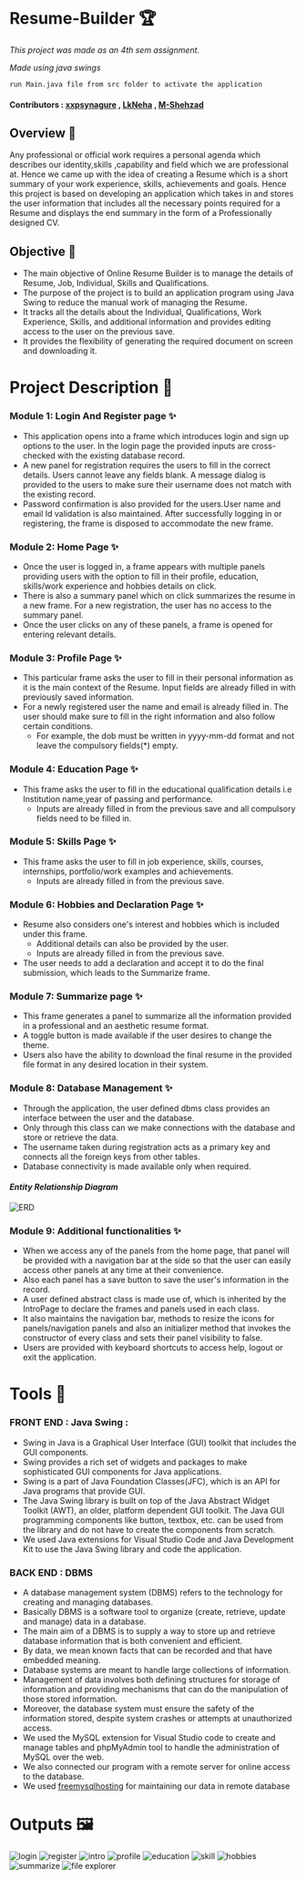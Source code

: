 # Resume-Builder 🏆
*This project was made as an 4th sem assignment.*

_Made using java swings_

```
run Main.java file from src folder to activate the application
```

#### Contributors : [xxpsynagure](https://github.com/xxpsynagure) , [LkNeha](https://github.com/LkNeha) , [M-Shehzad](https://github.com/M-Shehzad)

## Overview 🧩

Any professional or official work requires a personal agenda which describes our
identity,skills ,capability and field which we are professional at. Hence we came up with the
idea of creating a Resume which is a short summary of your work experience, skills,
achievements and goals.
Hence this project is based on developing an application which takes in and stores the user
information that includes all the necessary points required for a Resume and displays the
end summary in the form of a Professionally designed CV.


## Objective 🏅

* The main objective of Online Resume Builder is to manage the details of Resume,
Job, Individual, Skills and Qualifications.
* The purpose of the project is to build an application program using Java Swing to
reduce the manual work of managing the Resume.
* It tracks all the details about the Individual, Qualifications, Work Experience, Skills,
and additional information and provides editing access to the user on the previous
save.
* It provides the flexibility of generating the required document on screen and
downloading it.

# Project Description 🎯

### Module 1: Login And Register page ✨
- This application opens into a frame which introduces login and sign up options to the user.
In the login page the provided inputs are cross-checked with the existing database record.
- A new panel for registration requires the users to fill in the correct details. Users cannot
leave any fields blank. A message dialog is provided to the users to make sure their
username does not match with the existing record. 
- Password confirmation is also provided for the users.User name and email Id validation is also maintained. After successfully
logging in or registering, the frame is disposed to accommodate the new frame.

### Module 2: Home Page ✨
- Once the user is logged in, a frame appears with multiple panels providing users with the
option to fill in their profile, education, skills/work experience and hobbies details on click.
- There is also a summary panel which on click summarizes the resume in a new frame. For a
new registration, the user has no access to the summary panel.
- Once the user clicks on any
of these panels, a frame is opened for entering relevant details.

### Module 3: Profile Page ✨
- This particular frame asks the user to fill in their personal information as it is the main
context of the Resume. Input fields are already filled in with previously saved information.
- For a newly registered user the name and email is already filled in. The user should make
sure to fill in the right information and also follow certain conditions. 
  * For example, the dob
must be written in yyyy-mm-dd format and not leave the compulsory fields(*) empty.

### Module 4: Education Page ✨
- This frame asks the user to fill in the educational qualification details i.e Institution
name,year of passing and performance. 
  * Inputs are already filled in from the previous save
and all compulsory fields need to be filled in.

### Module 5: Skills Page ✨
- This frame asks the user to fill in job experience, skills, courses, internships, portfolio/work
examples and achievements. 
  * Inputs are already filled in from the previous save.

### Module 6: Hobbies and Declaration Page ✨
- Resume also considers one's interest and hobbies which is included under this frame.
  * Additional details can also be provided by the user. 
  * Inputs are already filled in from the previous save. 
- The user needs to add a declaration and accept it to do the final submission,
which leads to the Summarize frame.

### Module 7: Summarize page ✨
- This frame generates a panel to summarize all the information provided in a professional
and an aesthetic resume format. 
- A toggle button is made available if the user desires to
change the theme. 
- Users also have the ability to download the final resume in the provided
file format in any desired location in their system.

### Module 8: Database Management ✨
- Through the application, the user defined dbms class provides an interface between the user and the database. 
- Only through this class can we make connections with the database and store or retrieve the data. 
- The username taken during registration acts as a primary key and connects all the foreign keys from other tables. 
- Database connectivity is made available only when required.
#### _Entity Relationship Diagram_
![ERD](/images/unknown.png)

### Module 9: Additional functionalities ✨
- When we access any of the panels from the home page, that panel will be provided with a
navigation bar at the side so that the user can easily access other panels at any time at
their convenience. 
- Also each panel has a save button to save the user's information in the
record. 
- A user defined abstract class is made use of, which is inherited by the IntroPage to
declare the frames and panels used in each class. 
- It also maintains the navigation bar,
methods to resize the icons for panels/navigation panels and also an initializer method
that invokes the constructor of every class and sets their panel visibility to false.
- Users are provided with keyboard shortcuts to access help, logout or exit the application.

# Tools 🧰
### FRONT END : Java Swing :
- Swing in Java is a Graphical User Interface (GUI) toolkit that includes the GUI components.
- Swing provides a rich set of widgets and packages to make sophisticated GUI components for Java applications. 
- Swing is a part of Java Foundation Classes(JFC), which is an API for Java programs that provide GUI.
- The Java Swing library is built on top of the Java Abstract Widget Toolkit (AWT), an older, platform dependent GUI toolkit. The Java GUI programming components like button, textbox, etc. can be used from the library and do not have to create the components from scratch.
- We used Java extensions for Visual Studio Code and Java Development Kit to use the Java Swing library and code the application.

### BACK END : DBMS
- A database management system (DBMS) refers to the technology for creating and managing databases.
- Basically DBMS is a software tool to organize (create, retrieve, update and manage) data in a database.
- The main aim of a DBMS is to supply a way to store up and retrieve database information that is both convenient and efficient. 
- By data, we mean known facts that can be recorded and that have embedded meaning. 
- Database systems are meant to handle large collections of information. 
- Management of data involves both defining structures for storage of information and providing mechanisms that can do the manipulation of those stored information. 
- Moreover, the database system must ensure the safety of the information stored, despite system crashes or attempts at unauthorized access.
- We used the MySQL extension for Visual Studio code to create and manage tables and phpMyAdmin tool to handle the administration of MySQL over the web. 
- We also connected our program with a remote server for online access to the database.
- We used [freemysqlhosting](https://www.freemysqlhosting.net/) for maintaining our data in remote database


# **Outputs** 🖼️
![login](/images/output/image1.png)    ![register](/images/output/image5.png)
![intro](/images/output/image9.png)
![profile](/images/output/image7.png)
![education](/images/output/image3.png)
![skill](/images/output/image6.png)
![hobbies](/images/output/image13.png)
![summarize](/images/output/image4.png)
![file explorer](/images/output/image8.png)
